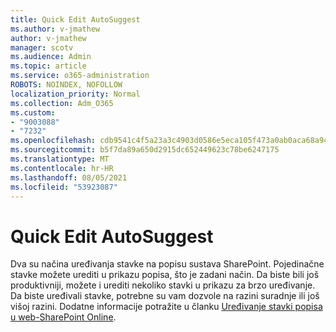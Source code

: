 ```yaml
---
title: Quick Edit AutoSuggest
ms.author: v-jmathew
author: v-jmathew
manager: scotv
ms.audience: Admin
ms.topic: article
ms.service: o365-administration
ROBOTS: NOINDEX, NOFOLLOW
localization_priority: Normal
ms.collection: Adm_O365
ms.custom:
- "9003088"
- "7232"
ms.openlocfilehash: cdb9541c4f5a23a3c4903d0586e5eca105f473a0ab0aca68a948fdcac2363edd
ms.sourcegitcommit: b5f7da89a650d2915dc652449623c78be6247175
ms.translationtype: MT
ms.contentlocale: hr-HR
ms.lasthandoff: 08/05/2021
ms.locfileid: "53923087"
---
```

# <a name="quick-edit-autosuggest"></a>Quick Edit AutoSuggest

Dva su načina uređivanja stavke na popisu sustava SharePoint. Pojedinačne stavke možete urediti u prikazu popisa, što je zadani način. Da biste bili još produktivniji, možete i urediti nekoliko stavki u prikazu za brzo uređivanje. Da biste uređivali stavke, potrebne su vam dozvole na razini suradnje ili još višoj razini. Dodatne informacije potražite u članku [Uređivanje stavki popisa u web-SharePoint Online](https://support.microsoft.com/office/dac1a1c3-a80b-4082-ba57-715cf613d0f7).
